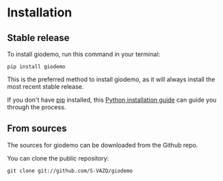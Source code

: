 # Installation

## Stable release

To install giodemo, run this command in your terminal:

```
pip install giodemo
```

This is the preferred method to install giodemo, as it will always install the most recent stable release.

If you don't have [pip](https://pip.pypa.io) installed, this [Python installation guide](http://docs.python-guide.org/en/latest/starting/installation/) can guide you through the process.

## From sources

The sources for giodemo can be downloaded from the Github repo.

You can clone the public repository:

```
git clone git://github.com/S-VAZQ/giodemo
```
